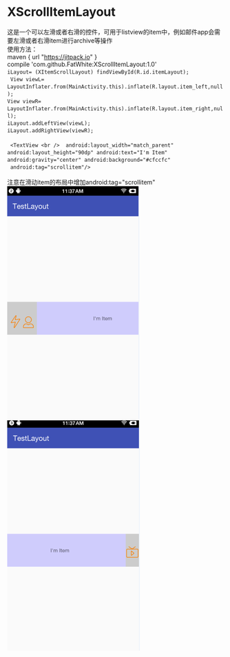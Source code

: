 # XScrollItemLayout
这是一个可以左滑或者右滑的控件，可用于listview的item中，例如邮件app会需要左滑或者右滑item进行archive等操作<br /> 
使用方法：<br />  maven { url "https://jitpack.io" }<br /> 
compile 'com.github.FatWhite:XScrollItemLayout:1.0'<br /> 
``iLayout= (XItemScrollLayout) findViewById(R.id.itemLayout);``<br /> 
`` View viewL= LayoutInflater.from(MainActivity.this).inflate(R.layout.item_left,null);``<br /> 
``View viewR= LayoutInflater.from(MainActivity.this).inflate(R.layout.item_right,null);``<br /> 
``iLayout.addLeftView(viewL);``<br /> 
``iLayout.addRightView(viewR);``<br /> 
<br /> 
`` <TextView <br /> 
          android:layout_width="match_parent"
          android:layout_height="90dp"
          android:text="I'm Item"
          android:gravity="center"
          android:background="#cfccfc"
          android:tag="scrollitem"/>``
          <br /> <br /> 
注意在滑动item的布局中增加android:tag="scrollitem"<br /> 
![](https://github.com/FatWhite/XScrollItemLayout/blob/master/1.png)
![](https://github.com/FatWhite/XScrollItemLayout/blob/master/2.png)
